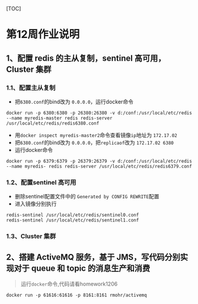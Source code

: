 [TOC]

# 第12周作业说明

## 1、配置 redis 的主从复制，sentinel 高可用，Cluster 集群

### 1.1、配置主从复制

- 把`6380.conf`的bind改为 `0.0.0.0`，运行docker命令

```shell
docker run -p 6380:6380 -p 26380:26380 -v d:/conf:/usr/local/etc/redis --name myredis-master redis redis-server /usr/local/etc/redis/redis6380.conf
```

- 用`docker inspect myredis-master2`命令查看镜像`ip`地址为 `172.17.02`
- 把`6380.conf`的bind改为 `0.0.0.0`，把`replicaof`改为 `172.17.02 6380`
- 运行docker命令

```shell
docker run -p 6379:6379 -p 26379:26379 -v d:/conf:/usr/local/etc/redis --name myredis- redis redis-server /usr/local/etc/redis/redis6379.conf
```

### 1.2、配置sentinel 高可用

- 删除sentinel配置文件中的 `Generated by CONFIG REWRITE`配置
- 进入镜像分别执行

```shell
redis-sentinel /usr/local/etc/redis/sentinel0.conf
redis-sentinel /usr/local/etc/redis/sentinel1.conf
```

### 1.3、Cluster 集群

## 2、搭建 ActiveMQ 服务，基于 JMS，写代码分别实现对于 queue 和 topic 的消息生产和消费

> 运行`docker`命令,代码请看homework1206

```shell
docker run -p 61616:61616 -p 8161:8161 rmohr/activemq
```

